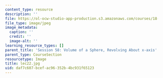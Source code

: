 ```yaml
---
content_type: resource
description: ''
file: https://ol-ocw-studio-app-production.s3.amazonaws.com/courses/18-01sc-single-variable-calculus-fall-2010/daf7c607bcefac96352b4bc931f65123_lec22.jpg
file_type: image/jpeg
image_metadata:
  caption: ''
  credit: ''
  image-alt: ''
learning_resource_types: []
parent_title: 'Session 58: Volume of a Sphere, Revolving About x-axis'
parent_type: CourseSection
resourcetype: Image
title: lec22.jpg
uid: daf7c607-bcef-ac96-352b-4bc931f65123
---
```

